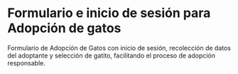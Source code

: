 # Formulario e inicio de sesión para Adopción de gatos
Formulario de Adopción de Gatos con inicio de sesión, recolección de datos del adoptante y selección de gatito, facilitando el proceso de adopción responsable.